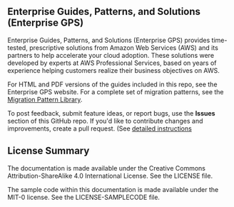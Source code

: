 ## Enterprise Guides, Patterns, and Solutions (Enterprise GPS)

Enterprise Guides, Patterns, and Solutions (Enterprise GPS) provides time-tested, prescriptive solutions from Amazon Web Services (AWS) and its partners to help accelerate your cloud adoption. These solutions were developed by experts at AWS Professional Services, based on years of experience helping customers realize their business objectives on AWS. 

For HTML and PDF versions of the guides included in this repo, see the Enterprise GPS website. For a complete set of migration patterns, see the [Migration Pattern Library](https://mpl-proserve.amazonaws.com/).

To post feedback, submit feature ideas, or report bugs, use the **Issues** section of this GitHub repo. If you'd like to contribute changes and improvements, create a pull request. (See [detailed instructions](https://aws.amazon.com/blogs/aws/aws-documentation-is-now-open-source-and-on-github/.) 

## License Summary

The documentation is made available under the Creative Commons Attribution-ShareAlike 4.0 International License. See the LICENSE file.

The sample code within this documentation is made available under the MIT-0 license. See the LICENSE-SAMPLECODE file.
